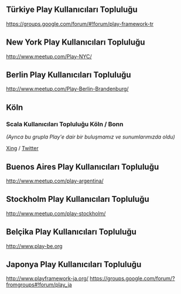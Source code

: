 <!--- Copyright (C) 2009-2013 Typesafe Inc. <http://www.typesafe.com> -->
## Türkiye Play Kullanıcıları Topluluğu
https://groups.google.com/forum/#!forum/play-framework-tr

## New York Play Kullanıcıları Topluluğu
http://www.meetup.com/Play-NYC/

## Berlin Play Kullanıcıları Topluluğu
http://www.meetup.com/Play-Berlin-Brandenburg/

## Köln
### Scala Kullanıcıları Topluluğu Köln / Bonn
*(Ayrıca bu grupla Play'e dair bir buluşmamız ve sunumlarımızda oldu)*

[Xing](http://xing.to/scala) / [Twitter](https://twitter.com/scalacgn)

## Buenos Aires Play Kullanıcıları Topluluğu
http://www.meetup.com/play-argentina/

## Stockholm Play Kullanıcıları Topluluğu
http://www.meetup.com/play-stockholm/

## Belçika Play Kullanıcıları Topluluğu
http://www.play-be.org

## Japonya Play Kullanıcıları Topluluğu
http://www.playframework-ja.org/
https://groups.google.com/forum/?fromgroups#!forum/play_ja
